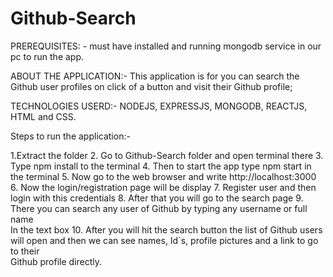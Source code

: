 # Github-Search
PREREQUISITES: - must have installed and running mongodb service in our pc to run the app.


ABOUT THE APPLICATION:-
This application is for you can search the Github user profiles on click of a button and visit their Github profile;

TECHNOLOGIES USERD:-
NODEJS, EXPRESSJS, MONGODB, REACTJS, HTML and CSS.

Steps to run the application:-

1.Extract the folder
2. Go to Github-Search folder and open terminal there
3. Type npm install to the terminal
4. Then to start the app type npm start in the terminal
5. Now go to the web browser and write http://localhost:3000
6. Now the login/registration page will be display
7. Register user and then login with this credentials
8. After that you will go to the search page
9. There you can search any user of Github by typing any username or full name  
    In the text box
10. After you will hit the search button the list of Github users will open and 
     then we can see names, Id`s, profile pictures and a link to go to their  
     Github profile directly. 
